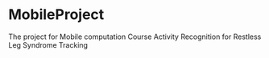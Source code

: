 # MobileProject
The project for Mobile computation Course
Activity Recognition for Restless Leg Syndrome Tracking
